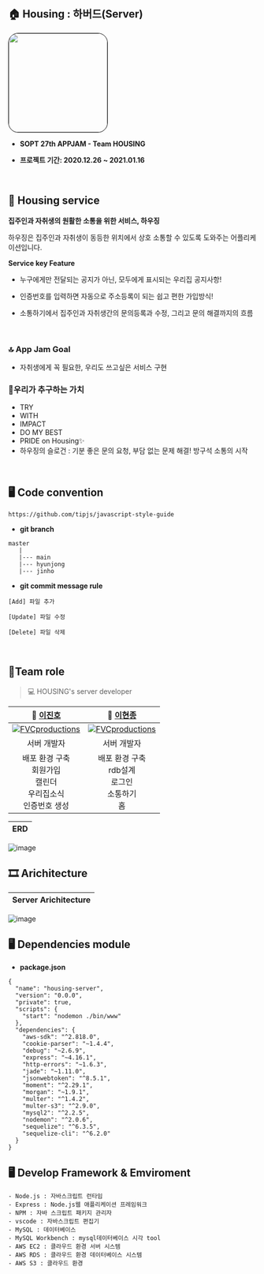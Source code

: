 
## 🏠 Housing : 하버드(Server)
<img style="border: 1px solid black !important; border-radius:20px;" src="https://user-images.githubusercontent.com/60912550/103667314-1aacac00-4fb9-11eb-9035-50c6df179898.png?raw=true" width="200px" />

<br />

* <b> SOPT 27th APPJAM - Team **HOUSING** </b>
    
* <b> 프로젝트 기간: 2020.12.26 ~ 2021.01.16 </b>

<br>

## 📍 Housing service

 <b>집주인과 자취생의 원활한 소통을 위한 서비스, 하우징 </b>

 하우징은 집주인과 자취생이 동등한 위치에서 상호 소통할 수 있도록 도와주는 어플리케이션입니다. 

 **Service key Feature**
  * 누구에게만 전달되는 공지가 아닌, 모두에게 표시되는 우리집 공지사항!

  * 인증번호를 입력하면 자동으로 주소등록이 되는 쉽고 편한 가입방식!

  * 소통하기에서 집주인과 자취생간의 문의등록과 수정, 그리고 문의 해결까지의 흐름

<br />

### 🔝 App Jam Goal
* 자취생에게 꼭 필요한, 우리도 쓰고싶은 서비스 구현

### 👥우리가 추구하는 가치
* TRY 
* WITH
* IMPACT
* DO MY BEST
* PRIDE on Housing✨
* 하우징의 슬로건 : 기분 좋은 문의 요청, 부담 없는 문제 해결! 방구석 소통의 시작

<br />

## 🖥 Code convention
```
https://github.com/tipjs/javascript-style-guide
```
 
- **git branch**

```
master
   |
   |--- main
   |--- hyunjong
   |--- jinho
```

- **git commit message rule** 
```
[Add] 파일 추가

[Update] 파일 수정

[Delete] 파일 삭제

```

<br />


## 🤝Team role
  
> 💻 HOUSING's server developer 

| **🙋 [이진호](https://github.com/dk-master)** | **🙋‍ [이현종](https://github.com/dudgns3tp)** |
| :---: |:---:|
| [![FVCproductions](https://user-images.githubusercontent.com/60912550/103666972-ab36bc80-4fb8-11eb-8797-0582a92c292c.png)]() | [![FVCproductions](https://user-images.githubusercontent.com/60912550/103666986-af62da00-4fb8-11eb-9daf-c57cb3603a4c.jpg)]() |
| 서버 개발자 | 서버 개발자|
| 배포 환경 구축 <br /> 회원가입 <br /> 캘린더 <br /> 우리집소식  <br /> 인증번호 생성 <br />| 배포 환경 구축 <br /> rdb설계 <br /> 로그인 <br /> 소통하기 <br /> 홈 |




| ERD |
| ----------------------------------------------------------------------------------------- |
![image](https://user-images.githubusercontent.com/57162257/104607369-1ae92d80-56c4-11eb-8df2-ee8224485b80.png)

## 🎞 Arichitecture
| Server Arichitecture |
|------------------------- |
![image](https://user-images.githubusercontent.com/57162257/104608504-4fa9b480-56c5-11eb-8e2b-11e88899ae0e.png)

## 🖥 Dependencies module
 
- **package.json**
```
{
  "name": "housing-server",
  "version": "0.0.0",
  "private": true,
  "scripts": {
    "start": "nodemon ./bin/www"
  },
  "dependencies": {
    "aws-sdk": "^2.818.0",
    "cookie-parser": "~1.4.4",
    "debug": "~2.6.9",
    "express": "~4.16.1",
    "http-errors": "~1.6.3",
    "jade": "~1.11.0",
    "jsonwebtoken": "^8.5.1",
    "moment": "^2.29.1",
    "morgan": "~1.9.1",
    "multer": "^1.4.2",
    "multer-s3": "^2.9.0",
    "mysql2": "^2.2.5",
    "nodemon": "^2.0.6",
    "sequelize": "^6.3.5",
    "sequelize-cli": "^6.2.0"
  }
}
```

## 🖥 Develop Framework & Emviroment
 
```
- Node.js : 자바스크립트 런타임
- Express : Node.js웹 애플리케이션 프레임워크
- NPM : 자바 스크립트 패키지 관리자
- vscode : 자바스크립트 편집기
- MySQL : 데이터베이스
- MySQL Workbench : mysql데이터베이스 시각 tool
- AWS EC2 : 클라우드 환경 서버 시스템
- AWS RDS : 클라우드 환경 데이터베이스 시스템 
- AWS S3 : 클라우드 환경 
```
